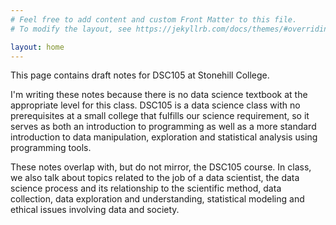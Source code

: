 ```yaml
---
# Feel free to add content and custom Front Matter to this file.
# To modify the layout, see https://jekyllrb.com/docs/themes/#overriding-theme-defaults

layout: home
---
```


This page contains draft notes for DSC105 at Stonehill College.

I'm writing these notes because there is no data science textbook at the appropriate level for this class. DSC105 is a data science class with no prerequisites at a small college that fulfills our science requirement, so it serves as both an introduction to programming as well as a more standard introduction to data manipulation, exploration and statistical analysis using programming tools.

These notes overlap with, but do not mirror, the DSC105 course. In class, we also talk about topics related to the job of a data scientist, the data science process and its relationship to the scientific method, data collection, data exploration and understanding, statistical modeling and ethical issues involving data and society.

